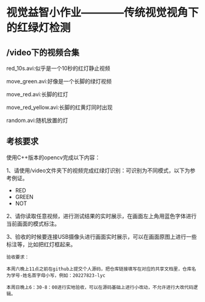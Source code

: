 # 视觉益智小作业————传统视觉视角下的红绿灯检测

## /video下的视频合集

red_10s.avi:似乎是一个10秒的红灯静止视频

move_green.avi:好像是一个长脚的绿灯视频

move_red.avi:长脚的红灯

move_red_yellow.avi:长脚的红黄灯同时出现

random.avi:随机放置的灯

## 考核要求

使用C++版本的opencv完成以下内容：

1、请使用/video文件夹下的视频完成红绿灯识别：可识别为不同模式，以下为参考例证。

- RED
- GREEN
- NOT

2、请你读取任意视频，进行测试结果的实时展示，在画面左上角用蓝色字体进行当前画面的模式标注。

3、验收的时候要连接USB摄像头进行画面实时展示，可以在画面原图上进行一些标注等，比如把红灯框起来。

```
验收要求：

本周六晚上11点之前在github上提交个人源码，把仓库链接填写在对应的共享文档里，仓库名为学号-姓名首字母小写，例如：20227823-lyc

本周日晚上6：30-8：00进行实地验收，可以在源码基础上进行小改动，不允许进行大改代码逻辑。
```